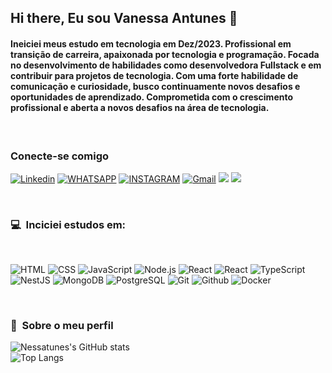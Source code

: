 ## Hi there, Eu sou Vanessa Antunes 👋
#### Ineiciei meus estudo em tecnologia em Dez/2023. Profissional em transição de carreira, apaixonada por tecnologia e programação. Focada no desenvolvimento de habilidades como desenvolvedora Fullstack e em contribuir para projetos de tecnologia. Com uma forte habilidade de comunicação e curiosidade, busco continuamente novos desafios e oportunidades de aprendizado. Comprometida com o crescimento profissional e aberta a novos desafios na área de tecnologia.

<br>

### Conecte-se comigo

[![Linkedin](https://img.shields.io/badge/LinkedIn-0077B5?style=for-the-badge&logo=linkedin&logoColor=white)](https://www.linkedin.com/in/dev-vanessa-antunes)
[![WHATSAPP](https://img.shields.io/badge/WhatsApp-25D366?style=for-the-badge&logo=whatsapp&logoColor=white)](https://web.whatsapp.com/+5546999290989)
[![INSTAGRAM](https://img.shields.io/badge/Instagram-E4405F?style=for-the-badge&logo=instagram&logoColor=white)](https://www.instagram.com/essatunes/)
[![Gmail](https://img.shields.io/badge/Gmail-fff?style=for-the-badge&logo=Gmail&logoColor=e71c18)](mailto:essatunes@gmail.com)
<a href="https://www.youtube.com/@Nessatunes" target="_blank"><img src="https://img.shields.io/badge/YouTube-FF0000?style=for-the-badge&logo=youtube&logoColor=white" target="_blank"></a>
<a href="https://discord.com/users/nessa.antunes" target="_blank"><img src="https://img.shields.io/badge/Discord-7289DA?style=for-the-badge&logo=discord&logoColor=white" target="_blank"></a> 




<br> 

### 💻 &nbsp;Inciciei estudos em:
<br> 

![HTML](https://img.shields.io/badge/-HTML-333333?style=flat&logo=HTML5)
![CSS](https://img.shields.io/badge/-CSS-333333?style=flat&logo=CSS3&logoColor=1572B6)
![JavaScript](https://img.shields.io/badge/-JavaScript-333333?style=flat&logo=javascript)
![Node.js](https://img.shields.io/badge/-Node.js-333333?style=flat&logo=node.js)
![React](https://img.shields.io/badge/-React-333333?style=flat&logo=react)
![React](https://img.shields.io/badge/-React%20Native-333333?style=flat&logo=react)
![TypeScript](https://img.shields.io/badge/-TypeScript-333333?style=flat&logo=typescript&logoColor=2D79C7)
![NestJS](https://img.shields.io/badge/-NestJS-333333?style=flat&logo=nestjs&logoColor=E535AB)
![MongoDB](https://img.shields.io/badge/-MongoDB-333333?style=flat&logo=mongodb)
![PostgreSQL](https://img.shields.io/badge/-PostgreSQL-333333?style=flat&logo=postgresql)
![Git](https://img.shields.io/badge/-Git-333333?style=flat&logo=Git&logoColor=f05033)
![Github](https://img.shields.io/badge/-Github-333333?style=flat&logo=Github&logoColor=000000)
![Docker](https://img.shields.io/badge/-Docker-333333?style=flat&logo=Docker&logoColor=2496ed)

<br>


### 🚀&nbsp; Sobre o meu perfil

![Nessatunes's GitHub stats](https://github-readme-stats.vercel.app/api?username=nessatunes&show_icons=true&theme=github_dark_dimmed)  
![Top Langs](https://github-readme-stats.vercel.app/api/top-langs/?username=nessatunes&layout=compact&theme=github_dark_dimmed)







